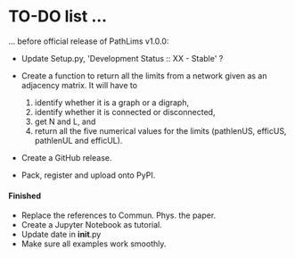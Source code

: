 # TO-DO list ...

... before official release of PathLims v1.0.0:

- Update Setup.py, 'Development Status :: XX - Stable' ?

- Create a function to return all the limits from a network given as an adjacency matrix. It will have to 
    1. identify whether it is a graph or a digraph, 
    2. identify whether it is connected or disconnected, 
    3. get N and L, and 
    4. return all the five numerical values for the limits (pathlenUS, efficUS, pathlenUL and efficUL).

- Create a GitHub release.
- Pack, register and upload onto PyPI.


#### Finished

- Replace the references to Commun. Phys. the paper.
- Create a Jupyter Notebook as tutorial.
- Update date in ____init____.py
- Make sure all examples work smoothly.



